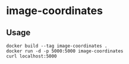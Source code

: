 # image-coordinates

## Usage

```shell
docker build --tag image-coordinates .
docker run -d -p 5000:5000 image-coordinates
curl localhost:5000
```
